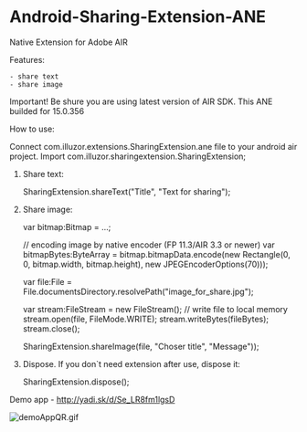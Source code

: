 Android-Sharing-Extension-ANE
=============================
Native Extension for Adobe AIR

Features:

	- share text
	- share image
	
Important! Be shure you are using latest version of AIR SDK. This ANE builded for 15.0.356
	
How to use:

Connect com.illuzor.extensions.SharingExtension.ane file to your android air project.
Import com.illuzor.sharingextension.SharingExtension;

1) Share text:

	SharingExtension.shareText("Title", "Text for sharing");
	
2) Share image:
	
	var bitmap:Bitmap = ...;
	
	// encoding image by native encoder (FP 11.3/AIR 3.3 or newer)
	var bitmapBytes:ByteArray = bitmap.bitmapData.encode(new Rectangle(0, 0, bitmap.width, bitmap.height), new JPEGEncoderOptions(70)));
	
	var file:File = File.documentsDirectory.resolvePath("image_for_share.jpg");
	
	var stream:FileStream = new FileStream(); // write file to local memory
	stream.open(file, FileMode.WRITE);
	stream.writeBytes(fileBytes);
	stream.close();
	
	SharingExtension.shareImage(file, "Choser title", "Message"));
	
3) Dispose. If you don`t need extension after use, dispose it:

	SharingExtension.dispose();
	
Demo app - http://yadi.sk/d/Se_LR8fm1lgsD

![demoAppQR.gif](http://download.illuzor.com/images/github/ane/demoAppQR.gif)